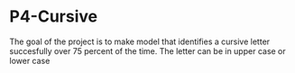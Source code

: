 # P4-Cursive

The goal of the project is to make model that identifies a cursive letter succesfully over 75 percent of the time. The letter can be in upper case or lower case 

